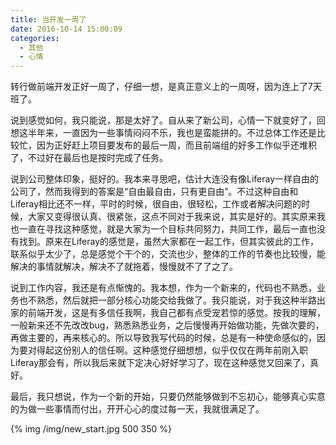 ```yaml
---
title: 当开发一周了
date: 2016-10-14 15:00:09
categories: 
  - 其他
  - 心情
---
```

转行做前端开发正好一周了，仔细一想，是真正意义上的一周呀，因为连上了7天班了。

说到感觉如何，我只能说，那是太好了。自从来了新公司，心情一下就变好了，回想这半年来，一直因为一些事情闷闷不乐，我也是蛮能拼的。不过总体工作还是比较忙，因为正好赶上项目要发布的最后一周，而且前端组的好多工作似乎还堆积了，不过好在最后也是按时完成了任务。

<!--more-->

说到公司整体印象，挺好的。我本来寻思吧，估计大连没有像Liferay一样自由的公司了，然而我得到的答案是“自由最自由，只有更自由”。不过这种自由和Liferay相比还不一样，平时的时候，很自由，很轻松，工作或者解决问题的时候，大家又变得很认真、很紧张，这点不同对于我来说，其实是好的。其实原来我也一直在寻找这种感觉，就是大家为一个目标共同努力，共同工作，最后一直也没有找到。原来在Liferay的感觉是，虽然大家都在一起工作，但其实彼此的工作，联系似乎太少了，总是感觉个干个的，交流也少，整体的工作的节奏也比较慢，能解决的事情就解决，解决不了就拖着，慢慢就不了了之了。

说到工作内容，我还是有点惭愧的。我本想，作为一个新来的，代码也不熟悉，业务也不熟悉，然后就把一部分核心功能交给我做了。我只能说，对于我这种半路出家的前端开发，这是有多信任我啊，我自己都有点受宠若惊的感觉。按我的理解，一般新来还不先改改bug，熟悉熟悉业务，之后慢慢再开始做功能，先做次要的，再做主要的，再来核心的。所以导致我写代码的时候，总是有一种使命感似的，因为要对得起这份别人的信任啊。这种感觉仔细想想，似乎仅仅在两年前刚入职Liferay那会有，所以我后来就下定决心好好学习了，现在这种感觉又回来了，真好。

最后，我只想说，作为一个新的开始，只要仍然能够做到不忘初心，能够真心实意的为做一些事情而付出，开开心心的度过每一天，我就很满足了。

{% img /img/new_start.jpg 500 350 
%}